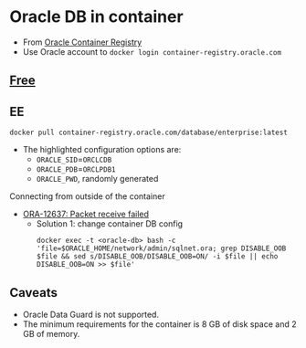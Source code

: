 # Oracle DB in container
- From [Oracle Container Registry](https://container-registry.oracle.com/ords/ocr/ba/database/free)
- Use Oracle account to `docker login container-registry.oracle.com`
## [Free](https://container-registry.oracle.com/ords/ocr/ba/database/free)

## EE
`docker pull container-registry.oracle.com/database/enterprise:latest`

- The highlighted configuration options are:
  - `ORACLE_SID`=`ORCLCDB`
  - `ORACLE_PDB`=`ORCLPDB1`
  - `ORACLE_PWD`, randomly generated
  
Connecting from outside of the container
- [ORA-12637: Packet receive failed](https://franckpachot.medium.com/19c-instant-client-and-docker-1566630ab20e)
    - Solution 1: change container DB config
        ```
        docker exec -t <oracle-db> bash -c 'file=$ORACLE_HOME/network/admin/sqlnet.ora; grep DISABLE_OOB $file && sed s/DISABLE_OOB/DISABLE_OOB=ON/ -i $file || echo DISABLE_OOB=ON >> $file'
        ```

## Caveats
- Oracle Data Guard is not supported.
- The minimum requirements for the container is 8 GB of disk space and 2 GB of memory.
